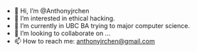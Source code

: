 - 👋 Hi, I’m @Anthonyjrchen
- 👀 I’m interested in ethical hacking.
- 🌱 I’m currently in UBC BA trying to major computer science.
- 💞️ I’m looking to collaborate on ...
- 📫 How to reach me: anthonyjrchen@gmail.com

<!---
Anthonyjrchen/Anthonyjrchen is a ✨ special ✨ repository because its `README.md` (this file) appears on your GitHub profile.
You can click the Preview link to take a look at your changes.
--->

